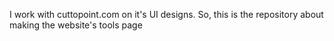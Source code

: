 I work with cuttopoint.com on it's UI designs. So, this is the repository about making the website's tools page
